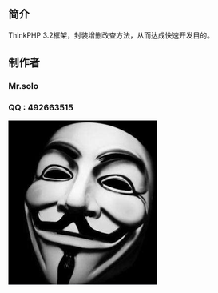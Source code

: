 ﻿## 简介

ThinkPHP 3.2框架，封装增删改查方法，从而达成快速开发目的。

## 制作者

### Mr.solo
### QQ : 492663515
![Alt text](/head.png)
 